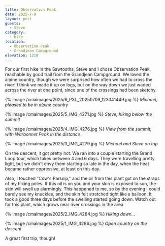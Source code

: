 ```yaml
---
title: Observation Peak
date: 2025-7-9
layout: post
guests:
  - Steve
category:
  - hike
location:
  - Observation Peak
  - Grandjean Campground
elevation: 1210
---
```


For our first hike in the Sawtooths, Steve and I chose Observation Peak,
reachable by good trail from the Grandjean Campground. We loved the alpine
country, though we were surprised how often we had to cross the river!
I think we made it up on logs, but on the way down we just waded across
the river at one point, since one of the crossings had been sketchy.

{% image /cmaimages/2025/6_PXL_20250709_123041449.jpg %}
*Michael, pleased to be in alpine country*

{% image /cmaimages/2025/5_IMG_4271.jpg %}
*Steve, hiking below the summit*

{% image /cmaimages/2025/4_IMG_4276.jpg %}
*View from the summit, with Warbonnet Peak in the distance*

{% image /cmaimages/2025/3_IMG_4279.jpg %}
*Michael and Steve on top*

On the descent, it got pretty hot. We ran into a couple starting the
Grand Loop tour, which takes between 4 and 6 days. They were travelling
pretty light, but we didn't envy them starting so late in the day, when
the heat became rather oppressive, at least on this day.

Also, I touched "Cow's Parsnip," and the oil from this plant got on the
straps of my hiking poles. If this oil is on you and your skin is exposed
to sun, the skin will swell up alarmingly. This happened to me, so by the
evening I could barely see my knuckles, and the skin felt stretched tight
like a balloon. It took a good three days before the swelling started going
down. Watch out for this plant, which grows near river crossings in the
area.

{% image /cmaimages/2025/2_IMG_4284.jpg %}
*Hiking down...*

{% image /cmaimages/2025/1_IMG_4286.jpg %}
*Open country on the descent*

A great first trip, though!

